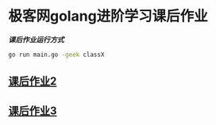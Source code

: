 # 极客网golang进阶学习课后作业

***课后作业运行方式***

```bash
go run main.go -geek classX
```

## [课后作业2](./class2/README.md)

## [课后作业3](./class3/README.md)
